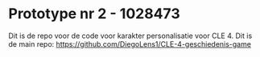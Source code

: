# Prototype nr 2 - 1028473

Dit is de repo voor de code voor karakter personalisatie voor CLE 4.
Dit is de main repo: https://github.com/DiegoLens1/CLE-4-geschiedenis-game
